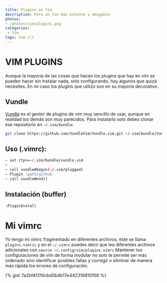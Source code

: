 ```yaml
---
title: Plugins en Vim
description: Para un Vim más potente y amigable
photos: 
- /photos/vim/plugins.png
categories:
 - Vim
tags: Vim cli
---
```


> 

# VIM PLUGINS

Aunque la mayoría de las cosas que hacen los plugins que hay en vim se pueden hacer sin instalar nada, solo configurando, hay algunos que quizá necesites. En mi caso los plugins que utilizo son en su mayoría decorativo.


## Vundle
[Vundle](https://github.com/VundleVim/Vundle.vim.git) es el gestor de plugins de vim muy sencillo de usar, aunque en realidad los demás son muy parecidos.
Para instalarlo solo debes clonar ese repositorio en `~/.vim/bundle`:
```sh
git clone https://github.com/VundleVim/Vundle.vim.git ~/.vim/bundle/Vundle.vim
```

## Uso (.vimrc):
```sh
~ set rtp+=~/.vim/bundle/vundle.vim
~
~ call vundle#begin(~/.vim/plugged)
~ Plugin 'path/github'
~ call vundle#end()
```
## Instalación (buffer)
```sh
:PluginInstall
```

# Mi vimrc
Yo tengo mi vimrc fragmentado en diferentes archivos, éste se llama `plugins.vimric` y en el `~/.vimrc` puedes decir que lea diferentes archivos adicionales con `source ~/.config/vim/plugins.vimrc`
Mantener tus configuraciones de vim de forma modular no solo te permite ser más ordenado sino identificar posibles fallas y corregir o eliminar de manera más rápida los errores de configuración.

{% gist 7a2bf4f310cbd0b4b17e442316810158 %}
